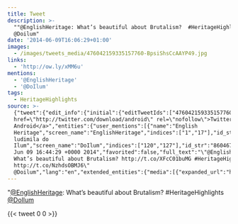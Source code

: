 ```yaml
---
title: Tweet
description: >-
  ""@EnglishHeritage: What’s beautiful about Brutalism?  #HeritageHighlights 
  @Doilum"
date: '2014-06-09T16:06:29+01:00'
images:
  - /images/tweets_media/476042159335157760-BpsiShsCcAAYP49.jpg
links:
  - 'http://ow.ly/xMM6u'
mentions:
  - '@EnglishHeritage'
  - '@DoIlum'
tags:
  - HeritageHighlights
source: >-
  {"tweet":{"edit_info":{"initial":{"editTweetIds":["476042159335157760"],"editableUntil":"2014-06-09T17:44:29.878Z","editsRemaining":"5","isEditEligible":true}},"retweeted":false,"source":"<a
  href=\"http://twitter.com/download/android\" rel=\"nofollow\">Twitter for
  Android</a>","entities":{"user_mentions":[{"name":"English
  Heritage","screen_name":"EnglishHeritage","indices":["1","17"],"id_str":"3115678678","id":"3115678678"},{"name":"Ana
  ludimila do
  Ilum","screen_name":"DoIlum","indices":["120","127"],"id_str":"860467827140153344","id":"860467827140153344"}],"urls":[{"url":"http://t.co/XFcC01buMG","expanded_url":"http://ow.ly/xMM6u","display_url":"ow.ly/xMM6u","indices":["53","75"]}],"symbols":[],"media":[{"expanded_url":"https://twitter.com/EnglishHeritage/status/476011888716042240/photo/1","source_status_id":"476011888716042240","indices":["96","118"],"url":"http://t.co/NzhdsOBMJ6","media_url":"http://pbs.twimg.com/media/BpsiShsCcAAYP49.jpg","id_str":"476011887293788160","source_user_id":"19780648","id":"476011887293788160","media_url_https":"https://pbs.twimg.com/media/BpsiShsCcAAYP49.jpg","source_user_id_str":"19780648","sizes":{"large":{"w":"588","h":"441","resize":"fit"},"small":{"w":"588","h":"441","resize":"fit"},"thumb":{"w":"150","h":"150","resize":"crop"},"medium":{"w":"588","h":"441","resize":"fit"}},"type":"photo","source_status_id_str":"476011888716042240","display_url":"pic.twitter.com/NzhdsOBMJ6"}],"hashtags":[{"text":"HeritageHighlights","indices":["76","95"]}]},"display_text_range":["0","127"],"favorite_count":"0","id_str":"476042159335157760","truncated":false,"retweet_count":"0","id":"476042159335157760","possibly_sensitive":false,"created_at":"Mon
  Jun 09 16:44:29 +0000 2014","favorited":false,"full_text":"\"@EnglishHeritage:
  What’s beautiful about Brutalism? http://t.co/XFcC01buMG #HeritageHighlights
  http://t.co/NzhdsOBMJ6\"
  @Doilum","lang":"en","extended_entities":{"media":[{"expanded_url":"https://twitter.com/EnglishHeritage/status/476011888716042240/photo/1","source_status_id":"476011888716042240","indices":["96","118"],"url":"http://t.co/NzhdsOBMJ6","media_url":"http://pbs.twimg.com/media/BpsiShsCcAAYP49.jpg","id_str":"476011887293788160","source_user_id":"19780648","id":"476011887293788160","media_url_https":"https://pbs.twimg.com/media/BpsiShsCcAAYP49.jpg","source_user_id_str":"19780648","sizes":{"large":{"w":"588","h":"441","resize":"fit"},"small":{"w":"588","h":"441","resize":"fit"},"thumb":{"w":"150","h":"150","resize":"crop"},"medium":{"w":"588","h":"441","resize":"fit"}},"type":"photo","source_status_id_str":"476011888716042240","display_url":"pic.twitter.com/NzhdsOBMJ6"}]}}}
---
```

"[@EnglishHeritage](https://twitter.com/@EnglishHeritage): What’s beautiful about Brutalism?  #HeritageHighlights  [@DoIlum](https://twitter.com/@DoIlum)
    
{{< tweet 0 0 >}}
    
